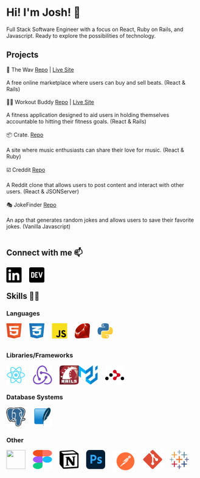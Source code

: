 # Hi! I'm Josh! 🤙
Full Stack Software Engineer with a focus on React, Ruby on Rails, and Javascript.  Ready to explore the possibilities of technology.
<br>

## Projects 
🎹 The Wav [Repo](https://github.com/Jblengino510/the-wav) | [Live Site](https://the-wav.herokuapp.com/)
<br>
<br>
A free online marketplace where users can buy and sell beats. (React & Rails)
<br>
<br>
🏋️‍♂️ Workout Buddy [Repo](https://github.com/clogan1/workout-buddy) | [Live Site](https://workout-buddy-2021.herokuapp.com/myworkoutbuddy)
<br>
<br>
A fitness application designed to aid users in holding themselves accountable to hitting their fitness goals. (React & Rails)
<br>
<br>
📦 Crate. [Repo](https://github.com/Jblengino510/phase-3-project-frontend)
<br>
<br>
A site where music enthusiasts can share their love for music. (React & Ruby)
<br>
<br>
☑️ Creddit [Repo](https://github.com/Jblengino510/ben-josh-phase-2-project)
<br>
<br>
A Reddit clone that allows users to post content and interact with other users. (React & JSONServer)
<br>
<br>
🎭 JokeFinder [Repo](https://github.com/wtennis/josh-whiting-phase-1-project)
<br>
<br>
An app that generates random jokes and allows users to save their favorite jokes. (Vanilla Javascript)
<br>
<br>

## Connect with me 📫
[<img align="left" height="40px" width="40px" src="images/linkedin.svg" style="margin-right:20px">](https://www.linkedin.com/in/joshua-blengino-9338a51a8/)
[<img align="left" height="40px" width="40px" src="images/dev.png">](https://dev.to/jblengino510)
<br>
<br>

## Skills 👨‍💻

### Languages
<img align="left" height="40px" width="40px" src="images/html-1.svg" style="margin-right:20px">
<img align="left" height="40px" width="40px" src="images/css-3.svg" style="margin-right:20px">
<img align="left" height="40px" width="40px" src="images/javascript.png" style="margin-right:20px">
<img align="left" height="40px" width="40px" src="images/ruby.png"
style="margin-right:20px">
<img align="left" height="40px" width="40px" src="images/python-5.svg">
<br>
<br>
<br>

### Libraries/Frameworks
<img align="left" height="50px" width="50px" src="images/react.png" style="margin-right:20px">
<img align="left" height="50px" width="50px" src="images/redux.svg" style="margin-right:20px">
<img align="left" height="50px" width="50px" src="images/rails.svg">
<img align="left" height="50px" width="50px" src="images/mui.svg" style="margin-right:20px">
<img align="left" height="50px" width="50px" src="images/react-router_1.svg">
<br>
<br>
<br>

### Database Systems
<img align="left" height="50x" width="50px" src="images/postgresql.svg" style="margin-right:20px">
<img height="50px" width="50px" src="images/SQLite.png">

### Other
<img align="left" height="50px" width="50px" src="https://cdn.jsdelivr.net/gh/devicons/devicon/icons/heroku/heroku-original.svg" style="margin-right:20px"/>
<img align="left" height="50px" width="50px" src="images/figma-1 (1).svg" style="margin-right:20px"/>
<img align="left" height="50px" width="50px" src="images/notion-2.svg" style="margin-right:20px"/>
<img align="left" height="50px" width="50px" src="images/adobe-photoshop-2.svg" style="margin-right:20px"/>
<img align="left" height="60px" width="60px" src="images/postman.svg" style="margin-right:20px"/>
<img align="left" height="50px" width="50px" src="images/git-icon.svg" style="margin-right:20px"/>
<img align="left" height="50px" width="50px" src="images/tableau-software.svg" style="margin-right:20px"/>
